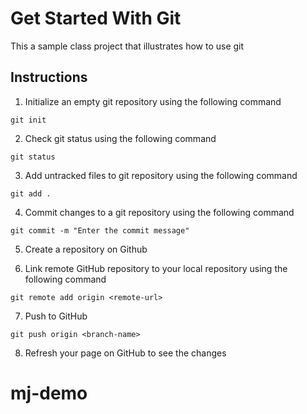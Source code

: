 # Get Started With Git

This a sample class project that illustrates how to use git

## Instructions

1. Initialize an empty git repository using the following command

```
git init
```

2. Check git status using the following command

```
git status
```

3. Add untracked files to git repository using the following command

```
git add .
```

4. Commit changes to a git repository using the following command

```
git commit -m "Enter the commit message"
```

5. Create a repository on Github

6. Link remote GitHub repository to your local repository using the following command

```
git remote add origin <remote-url>
```

7. Push to GitHub

```
git push origin <branch-name>
```

8. Refresh your page on GitHub to see the changes

# mj-demo
